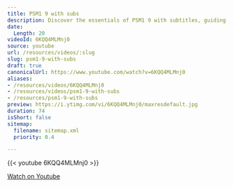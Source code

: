 ```yaml
---
title: PSM1 9 with subs
description: Discover the essentials of PSM1 9 with subtitles, guiding you through key concepts and practical insights for mastering the subject. Perfect for learners!
date:
  Length: 20
videoId: 6KQQ4MLMnj0
source: youtube
url: /resources/videos/:slug
slug: psm1-9-with-subs
draft: true
canonicalUrl: https://www.youtube.com/watch?v=6KQQ4MLMnj0
aliases:
- /resources/videos/6KQQ4MLMnj0
- /resources/videos/psm1-9-with-subs
- /resources/psm1-9-with-subs
preview: https://i.ytimg.com/vi/6KQQ4MLMnj0/maxresdefault.jpg
duration: 74
isShort: false
sitemap:
  filename: sitemap.xml
  priority: 0.4

---
```

{{< youtube 6KQQ4MLMnj0 >}} 
  
 [Watch on Youtube](https://www.youtube.com/watch?v=6KQQ4MLMnj0)
